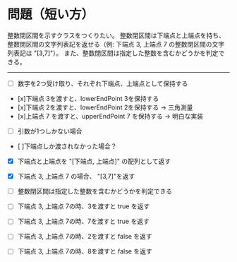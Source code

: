 # 問題（短い方）
整数閉区間を示すクラスをつくりたい。 整数閉区間は下端点と上端点を持ち、整数閉区間の文字列表記を返せる（例: 下端点 3, 上端点 7 の整数閉区間の文字列表記は "[3,7]"）。 また、整数閉区間は指定した整数を含むかどうかを判定できる。

----
- [ ] 数字を2つ受け取り、それぞれ下端点、上端点として保持する
 - [x]下端点 3を渡すと、lowerEndPoint 3を保持する
 - [x]下端点 2を渡すと、lowerEndPoint 2を保持する -> 三角測量
 - [x]上端点 7 を渡すと、upperEndPoint 7 を保持する ->  明白な実装
- [ ] 引数が1つしかない場合
- [ ]下端点しか渡されなかった場合？

- [x] 下端点と上端点を "[下端点, 上端点]" の配列として返す
 - [x] 下端点 3, 上端点 7 の場合、 "[3,7]"を返す

- [ ] 整数閉区間は指定した整数を含むかどうかを判定できる
 - [ ] 下端点 3, 上端点 7の時、3を渡すと true を返す
 - [ ] 下端点 3, 上端点 7の時、7を渡すと true を返す
 - [ ] 下端点 3, 上端点 7の時、2を渡すと false を返す
 - [ ] 下端点 3, 上端点 7の時、8を渡すと false を返す